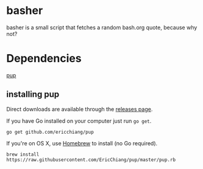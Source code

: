# basher

basher is a small script that fetches a random bash.org quote, because why not?

# Dependencies

[pup](https://github.com/ericchiang/pup)

## installing pup

Direct downloads are available through the [releases page](https://github.com/EricChiang/pup/releases/latest).

If you have Go installed on your computer just run `go get`.

    go get github.com/ericchiang/pup

If you're on OS X, use [Homebrew](http://brew.sh/) to install (no Go required).

    brew install https://raw.githubusercontent.com/EricChiang/pup/master/pup.rb
